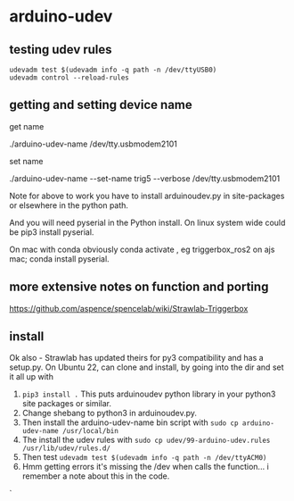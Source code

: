 arduino-udev
============

testing udev rules
------------------

    udevadm test $(udevadm info -q path -n /dev/ttyUSB0)
    udevadm control --reload-rules

getting and setting device name
-------------------------------

get name

./arduino-udev-name /dev/tty.usbmodem2101

set name

./arduino-udev-name --set-name trig5 --verbose /dev/tty.usbmodem2101

Note for above to work you have to install arduinoudev.py in site-packages or elsewhere in the python path.

And you will need pyserial in the Python install. On linux system wide could be pip3 install pyserial.

On mac with conda obviously conda activate <env>, eg triggerbox_ros2 on ajs mac; conda install pyserial.

more extensive notes on function and porting
--------------------------------------------
https://github.com/aspence/spencelab/wiki/Strawlab-Triggerbox

install
-------
Ok also - Strawlab has updated theirs for py3 compatibility and has a setup.py. On Ubuntu 22, can clone and install, by going into the dir and set it all up with 

1. `pip3 install .` This puts arduinoudev python library in your python3 site packages or similar.
2. Change shebang to python3 in arduinoudev.py.
3. Then install the arduino-udev-name bin script with `sudo cp arduino-udev-name /usr/local/bin`
4. The install the udev rules with `sudo cp udev/99-arduino-udev.rules /usr/lib/udev/rules.d/`
5. Then test `udevadm test $(udevadm info -q path -n /dev/ttyACM0)`
6. Hmm getting errors it's missing the /dev when calls the function... i remember a note about this in the code.

`
